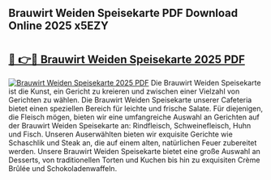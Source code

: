 ## Brauwirt Weiden Speisekarte PDF Download Online 2025 x5EZY

# <h2><a href="http://gc61li2.nevu.top/?p=Brauwirt+Weiden+Speisekarte">🔗 👉🔴 Brauwirt Weiden Speisekarte 2025 PDF</a></h2>

[![Brauwirt Weiden Speisekarte 2025 PDF](https://i.imgur.com/dBaPXMq.png)](http://gc61li2.nevu.top/?p=Brauwirt+Weiden+Speisekarte)
Die Brauwirt Weiden Speisekarte ist die Kunst, ein Gericht zu kreieren und zwischen einer Vielzahl von Gerichten zu wählen. Die Brauwirt Weiden Speisekarte unserer Cafeteria bietet einen speziellen Bereich für leichte und frische Salate. Für diejenigen, die Fleisch mögen, bieten wir eine umfangreiche Auswahl an Gerichten auf der Brauwirt Weiden Speisekarte an: Rindfleisch, Schweinefleisch, Huhn und Fisch. Unseren Auserwählten bieten wir exquisite Gerichte wie Schaschlik und Steak an, die auf einem alten, natürlichen Feuer zubereitet werden. Unsere Brauwirt Weiden Speisekarte bietet eine große Auswahl an Desserts, von traditionellen Torten und Kuchen bis hin zu exquisiten Crème Brûlée und Schokoladenwaffeln.
